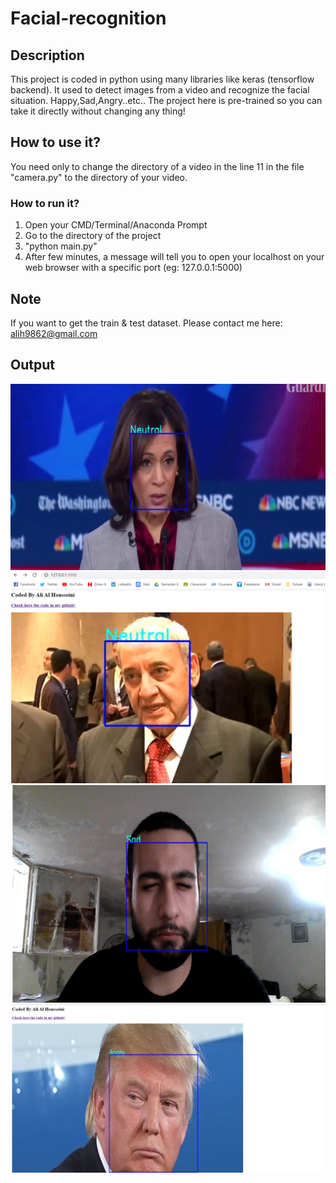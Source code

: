 # Facial-recognition

## Description
This project is coded in python using many libraries like keras (tensorflow backend). It used to detect images from a video and recognize the facial situation. Happy,Sad,Angry..etc..
The project here is pre-trained so you can take it directly without changing any thing!

## How to use it?
You need only to change the directory of a video in the line 11 in the file "camera.py" to the directory of your video.
### How to run it?
1. Open your CMD/Terminal/Anaconda Prompt
2. Go to the directory of the project
3. "python main.py"
4. After few minutes, a message will tell you to open your localhost on your web browser with a specific port (eg: 127.0.0.1:5000)

## Note
If you want to get the train & test dataset.
Please contact me here: alih9862@gmail.com

## Output
![a](https://github.com/alialhousseini/Facial-recognition/blob/master/a.PNG)
![b](https://github.com/alialhousseini/Facial-recognition/blob/master/b.png)
![c](https://github.com/alialhousseini/Facial-recognition/blob/master/c.png)
![d](https://github.com/alialhousseini/Facial-recognition/blob/master/d.png)
